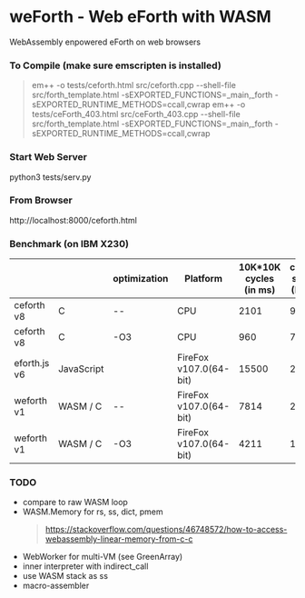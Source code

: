 # weForth - Web eForth with WASM

WebAssembly enpowered eForth on web browsers

### To Compile (make sure emscripten is installed)
> em++ -o tests/ceforth.html src/ceforth.cpp --shell-file src/forth_template.html -sEXPORTED_FUNCTIONS=_main,_forth -sEXPORTED_RUNTIME_METHODS=ccall,cwrap
> em++ -o tests/ceForth_403.html src/ceForth_403.cpp --shell-file src/forth_template.html -sEXPORTED_FUNCTIONS=_main,_forth -sEXPORTED_RUNTIME_METHODS=ccall,cwrap

### Start Web Server
python3 tests/serv.py

### From Browser
http://localhost:8000/ceforth.html

### Benchmark (on IBM X230)
|||optimization|Platform|10K*10K cycles (in ms)|code size (KB)|
|---|---|---|---|---|---|
|ceforth v8|C|--|CPU|2101|91|
|ceforth v8|C|-O3|CPU|960|74|
|eforth.js v6|JavaScript||FireFox v107.0(64-bit)|15500|20|
|weforth v1|WASM / C|--|FireFox v107.0(64-bit)|7814|237|
|weforth v1|WASM / C|-O3|FireFox v107.0(64-bit)|4211|173|

### TODO
* compare to raw WASM loop
* WASM.Memory for rs, ss, dict, pmem
  > https://stackoverflow.com/questions/46748572/how-to-access-webassembly-linear-memory-from-c-c
* WebWorker for multi-VM (see GreenArray)
* inner interpreter with indirect_call
* use WASM stack as ss
* macro-assembler
